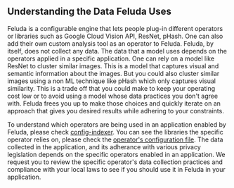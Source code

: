 ## Understanding the Data Feluda Uses

Feluda is a configurable engine that lets people plug-in different operators or libraries such as Google Cloud Vision API, ResNet, pHash. One can also add their own custom analysis tool as an operator to Feluda. Feluda, by itself, does not collect any data. The data that a model uses depends on the operators applied in a specific application. One can rely on a model like ResNet to cluster similar images. This is a model that captures visual and semantic information about the images. But you could also cluster similar images using a non ML technique like pHash which only captures visual similarity. This is a trade off that you could make to keep your operating cost low or to avoid using a model whose data practices you don't agree with. Feluda frees you up to make those choices and quickly iterate on an approach that gives you desired results while adhering to your constraints.

To understand which operators are being used in an application enabled by Feluda, please check [config-indexer](https://github.com/tattle-made/feluda/blob/master/src/config-indexer.yml). You can see the libraries the specific operator relies on, please check the [operator's configuration file](https://github.com/tattle-made/feluda/tree/master/src/core/operators). The data collected in the application, and its adherance with various privacy legislation depends on the specific operators enabled in an application. We request you to review the specific operator's data collection practices and compliance with your local laws to see if you should use it in Feluda in your application.
